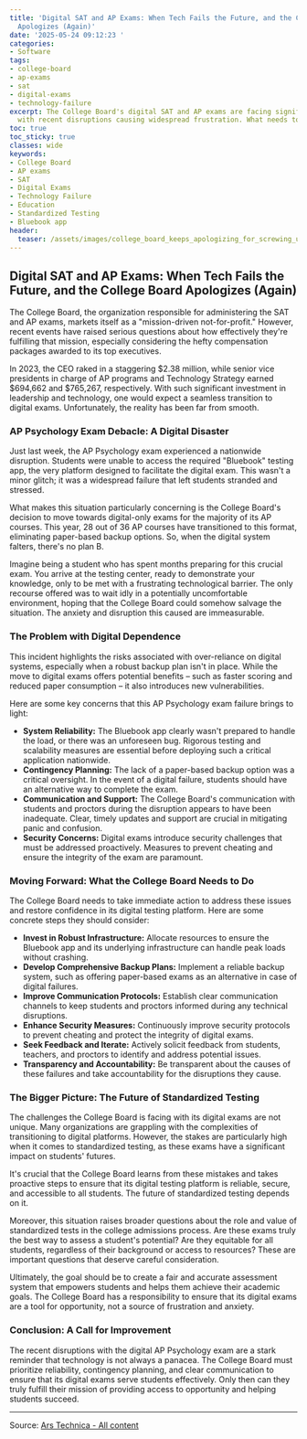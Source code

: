 ```yaml
---
title: 'Digital SAT and AP Exams: When Tech Fails the Future, and the College Board
  Apologizes (Again)'
date: '2025-05-24 09:12:23 '
categories:
- Software
tags:
- college-board
- ap-exams
- sat
- digital-exams
- technology-failure
excerpt: The College Board's digital SAT and AP exams are facing significant challenges,
  with recent disruptions causing widespread frustration. What needs to change?
toc: true
toc_sticky: true
classes: wide
keywords:
- College Board
- AP exams
- SAT
- Digital Exams
- Technology Failure
- Education
- Standardized Testing
- Bluebook app
header:
  teaser: /assets/images/college_board_keeps_apologizing_for_screwing_up_di_20250524091223.jpg
---
```


## Digital SAT and AP Exams: When Tech Fails the Future, and the College Board Apologizes (Again)

The College Board, the organization responsible for administering the SAT and AP exams, markets itself as a "mission-driven not-for-profit." However, recent events have raised serious questions about how effectively they're fulfilling that mission, especially considering the hefty compensation packages awarded to its top executives.

In 2023, the CEO raked in a staggering $2.38 million, while senior vice presidents in charge of AP programs and Technology Strategy earned $694,662 and $765,267, respectively. With such significant investment in leadership and technology, one would expect a seamless transition to digital exams. Unfortunately, the reality has been far from smooth.

### AP Psychology Exam Debacle: A Digital Disaster

Just last week, the AP Psychology exam experienced a nationwide disruption. Students were unable to access the required "Bluebook" testing app, the very platform designed to facilitate the digital exam. This wasn't a minor glitch; it was a widespread failure that left students stranded and stressed.

What makes this situation particularly concerning is the College Board's decision to move towards digital-only exams for the majority of its AP courses. This year, 28 out of 36 AP courses have transitioned to this format, eliminating paper-based backup options. So, when the digital system falters, there's no plan B.

Imagine being a student who has spent months preparing for this crucial exam. You arrive at the testing center, ready to demonstrate your knowledge, only to be met with a frustrating technological barrier. The only recourse offered was to wait idly in a potentially uncomfortable environment, hoping that the College Board could somehow salvage the situation. The anxiety and disruption this caused are immeasurable.

### The Problem with Digital Dependence

This incident highlights the risks associated with over-reliance on digital systems, especially when a robust backup plan isn't in place. While the move to digital exams offers potential benefits – such as faster scoring and reduced paper consumption – it also introduces new vulnerabilities.

Here are some key concerns that this AP Psychology exam failure brings to light:

*   **System Reliability:** The Bluebook app clearly wasn't prepared to handle the load, or there was an unforeseen bug. Rigorous testing and scalability measures are essential before deploying such a critical application nationwide.
*   **Contingency Planning:** The lack of a paper-based backup option was a critical oversight. In the event of a digital failure, students should have an alternative way to complete the exam.
*   **Communication and Support:** The College Board's communication with students and proctors during the disruption appears to have been inadequate. Clear, timely updates and support are crucial in mitigating panic and confusion.
*   **Security Concerns:** Digital exams introduce security challenges that must be addressed proactively. Measures to prevent cheating and ensure the integrity of the exam are paramount.

### Moving Forward: What the College Board Needs to Do

The College Board needs to take immediate action to address these issues and restore confidence in its digital testing platform. Here are some concrete steps they should consider:

*   **Invest in Robust Infrastructure:** Allocate resources to ensure the Bluebook app and its underlying infrastructure can handle peak loads without crashing.
*   **Develop Comprehensive Backup Plans:** Implement a reliable backup system, such as offering paper-based exams as an alternative in case of digital failures.
*   **Improve Communication Protocols:** Establish clear communication channels to keep students and proctors informed during any technical disruptions.
*   **Enhance Security Measures:** Continuously improve security protocols to prevent cheating and protect the integrity of digital exams.
*   **Seek Feedback and Iterate:** Actively solicit feedback from students, teachers, and proctors to identify and address potential issues.
*   **Transparency and Accountability:** Be transparent about the causes of these failures and take accountability for the disruptions they cause.

### The Bigger Picture: The Future of Standardized Testing

The challenges the College Board is facing with its digital exams are not unique. Many organizations are grappling with the complexities of transitioning to digital platforms. However, the stakes are particularly high when it comes to standardized testing, as these exams have a significant impact on students' futures.

It's crucial that the College Board learns from these mistakes and takes proactive steps to ensure that its digital testing platform is reliable, secure, and accessible to all students. The future of standardized testing depends on it.

Moreover, this situation raises broader questions about the role and value of standardized tests in the college admissions process. Are these exams truly the best way to assess a student's potential? Are they equitable for all students, regardless of their background or access to resources? These are important questions that deserve careful consideration.

Ultimately, the goal should be to create a fair and accurate assessment system that empowers students and helps them achieve their academic goals. The College Board has a responsibility to ensure that its digital exams are a tool for opportunity, not a source of frustration and anxiety.

### Conclusion: A Call for Improvement

The recent disruptions with the digital AP Psychology exam are a stark reminder that technology is not always a panacea. The College Board must prioritize reliability, contingency planning, and clear communication to ensure that its digital exams serve students effectively. Only then can they truly fulfill their mission of providing access to opportunity and helping students succeed.


---

Source: [Ars Technica - All content](https://arstechnica.com/culture/2025/05/college-board-keeps-apologizing-for-screwing-up-digital-sat-and-ap-tests/)